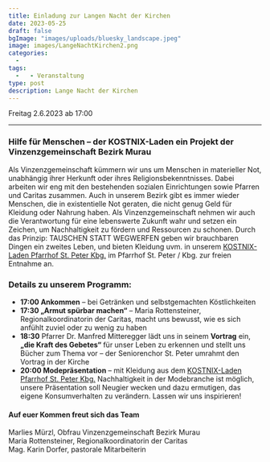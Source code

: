 ```yaml
---
title: Einladung zur Langen Nacht der Kirchen
date: 2023-05-25
draft: false
bgImage: "images/uploads/bluesky_landscape.jpeg"
image: images/LangeNachtKirchen2.png
categories:
  - 
tags:
  -   - Veranstaltung
type: post
description: Lange Nacht der Kirchen
---
```

Freitag 2.6.2023 ab 17:00

<!--more-->


---
### Hilfe für Menschen – der KOSTNIX-Laden ein Projekt der Vinzenzgemeinschaft Bezirk Murau
Als Vinzenzgemeinschaft kümmern wir uns um Menschen in materieller Not, unabhängig ihrer
Herkunft oder ihres Religionsbekenntnisses. Dabei arbeiten wir eng mit den bestehenden
sozialen Einrichtungen sowie Pfarren und Caritas zusammen. Auch in unserem Bezirk gibt es
immer wieder Menschen, die in existentielle Not geraten, die nicht genug Geld für Kleidung
oder Nahrung haben. Als Vinzenzgemeinschaft nehmen wir auch die Verantwortung für eine
lebenswerte Zukunft wahr und setzen ein Zeichen, um Nachhaltigkeit zu fördern und
Ressourcen zu schonen. Durch das Prinzip: TAUSCHEN STATT WEGWERFEN geben wir
brauchbaren Dingen ein zweites Leben, und bieten Kleidung uvm. in unserem [KOSTNIX-Laden Pfarrhof St. Peter Kbg.](https://vinzi-wuestenrose.at/causes/10_kostnix-laden/) 
im Pfarrhof St. Peter / Kbg. zur freien Entnahme an.

### Details zu unserem Programm:
-  **17:00 Ankommen** – bei Getränken und selbstgemachten
Köstlichkeiten
- **17:30 „Armut spürbar machen“** – Maria Rottensteiner, Regionalkoordinatorin der Caritas, macht uns bewusst, wie es sich anfühlt zuviel oder zu wenig zu haben
- **18:30** Pfarrer Dr. Manfred Mitteregger lädt uns in seinem **Vortrag** ein, **„die Kraft des Gebetes“** für unser Leben zu erkennen und stellt uns Bücher zum Thema vor – der Seniorenchor St. Peter umrahmt den Vortrag in der Kirche
- **20:00 Modepräsentation** – mit Kleidung aus dem [KOSTNIX-Laden Pfarrhof St. Peter Kbg.](https://vinzi-wuestenrose.at/causes/10_kostnix-laden/) Nachhaltigkeit in der Modebranche ist möglich, unsere Präsentation soll Neugier wecken und dazu ermutigen, das eigene Konsumverhalten zu verändern. Lassen wir uns inspirieren!

#### Auf euer Kommen freut sich das Team
Marlies Mürzl, Obfrau Vinzenzgemeinschaft Bezirk Murau    
Maria Rottensteiner, Regionalkoordinatorin der Caritas    
Mag. Karin Dorfer, pastorale Mitarbeiterin   
